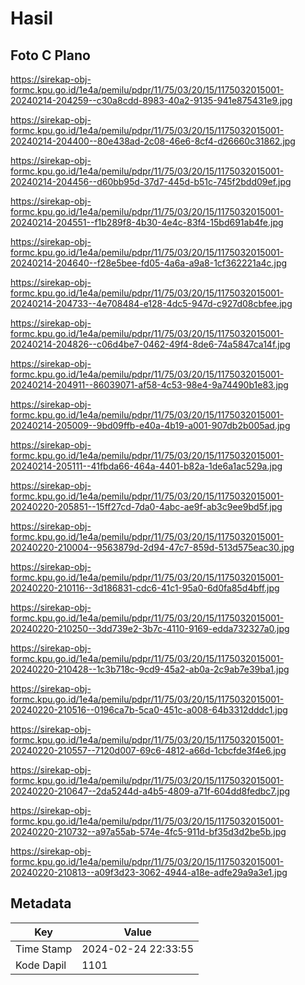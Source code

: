 # Hasil

## Foto C Plano

https://sirekap-obj-formc.kpu.go.id/1e4a/pemilu/pdpr/11/75/03/20/15/1175032015001-20240214-204259--c30a8cdd-8983-40a2-9135-941e875431e9.jpg

https://sirekap-obj-formc.kpu.go.id/1e4a/pemilu/pdpr/11/75/03/20/15/1175032015001-20240214-204400--80e438ad-2c08-46e6-8cf4-d26660c31862.jpg

https://sirekap-obj-formc.kpu.go.id/1e4a/pemilu/pdpr/11/75/03/20/15/1175032015001-20240214-204456--d60bb95d-37d7-445d-b51c-745f2bdd09ef.jpg

https://sirekap-obj-formc.kpu.go.id/1e4a/pemilu/pdpr/11/75/03/20/15/1175032015001-20240214-204551--f1b289f8-4b30-4e4c-83f4-15bd691ab4fe.jpg

https://sirekap-obj-formc.kpu.go.id/1e4a/pemilu/pdpr/11/75/03/20/15/1175032015001-20240214-204640--f28e5bee-fd05-4a6a-a9a8-1cf362221a4c.jpg

https://sirekap-obj-formc.kpu.go.id/1e4a/pemilu/pdpr/11/75/03/20/15/1175032015001-20240214-204733--4e708484-e128-4dc5-947d-c927d08cbfee.jpg

https://sirekap-obj-formc.kpu.go.id/1e4a/pemilu/pdpr/11/75/03/20/15/1175032015001-20240214-204826--c06d4be7-0462-49f4-8de6-74a5847ca14f.jpg

https://sirekap-obj-formc.kpu.go.id/1e4a/pemilu/pdpr/11/75/03/20/15/1175032015001-20240214-204911--86039071-af58-4c53-98e4-9a74490b1e83.jpg

https://sirekap-obj-formc.kpu.go.id/1e4a/pemilu/pdpr/11/75/03/20/15/1175032015001-20240214-205009--9bd09ffb-e40a-4b19-a001-907db2b005ad.jpg

https://sirekap-obj-formc.kpu.go.id/1e4a/pemilu/pdpr/11/75/03/20/15/1175032015001-20240214-205111--41fbda66-464a-4401-b82a-1de6a1ac529a.jpg

https://sirekap-obj-formc.kpu.go.id/1e4a/pemilu/pdpr/11/75/03/20/15/1175032015001-20240220-205851--15ff27cd-7da0-4abc-ae9f-ab3c9ee9bd5f.jpg

https://sirekap-obj-formc.kpu.go.id/1e4a/pemilu/pdpr/11/75/03/20/15/1175032015001-20240220-210004--9563879d-2d94-47c7-859d-513d575eac30.jpg

https://sirekap-obj-formc.kpu.go.id/1e4a/pemilu/pdpr/11/75/03/20/15/1175032015001-20240220-210116--3d186831-cdc6-41c1-95a0-6d0fa85d4bff.jpg

https://sirekap-obj-formc.kpu.go.id/1e4a/pemilu/pdpr/11/75/03/20/15/1175032015001-20240220-210250--3dd739e2-3b7c-4110-9169-edda732327a0.jpg

https://sirekap-obj-formc.kpu.go.id/1e4a/pemilu/pdpr/11/75/03/20/15/1175032015001-20240220-210428--1c3b718c-9cd9-45a2-ab0a-2c9ab7e39ba1.jpg

https://sirekap-obj-formc.kpu.go.id/1e4a/pemilu/pdpr/11/75/03/20/15/1175032015001-20240220-210516--0196ca7b-5ca0-451c-a008-64b3312dddc1.jpg

https://sirekap-obj-formc.kpu.go.id/1e4a/pemilu/pdpr/11/75/03/20/15/1175032015001-20240220-210557--7120d007-69c6-4812-a66d-1cbcfde3f4e6.jpg

https://sirekap-obj-formc.kpu.go.id/1e4a/pemilu/pdpr/11/75/03/20/15/1175032015001-20240220-210647--2da5244d-a4b5-4809-a71f-604dd8fedbc7.jpg

https://sirekap-obj-formc.kpu.go.id/1e4a/pemilu/pdpr/11/75/03/20/15/1175032015001-20240220-210732--a97a55ab-574e-4fc5-911d-bf35d3d2be5b.jpg

https://sirekap-obj-formc.kpu.go.id/1e4a/pemilu/pdpr/11/75/03/20/15/1175032015001-20240220-210813--a09f3d23-3062-4944-a18e-adfe29a9a3e1.jpg


## Metadata

| Key        | Value               |
| ---------- | ------------------- |
| Time Stamp | 2024-02-24 22:33:55 |
| Kode Dapil | 1101                |



